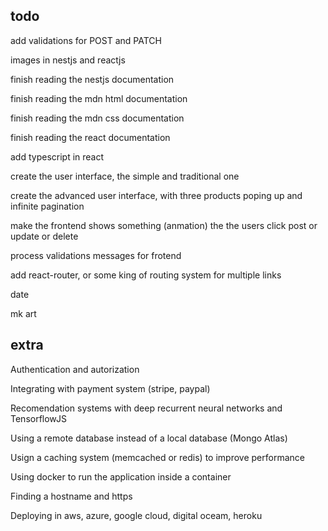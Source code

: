 ## todo

add validations for POST and PATCH

images in nestjs and reactjs

finish reading the nestjs documentation

finish reading the mdn html documentation

finish reading the mdn css documentation

finish reading the react documentation

add typescript in react

create the user interface, the simple and traditional one

create the advanced user interface, with three products poping up and infinite pagination

make the frontend shows something (anmation) the the users click post or update or delete

process validations messages for frotend

add react-router, or some king of routing system for multiple links

date

mk art

## extra

Authentication and autorization

Integrating with payment system (stripe, paypal)

Recomendation systems with deep recurrent neural networks and TensorflowJS

Using a remote database instead of a local database (Mongo Atlas)

Usign a caching system (memcached or redis) to improve performance

Using docker to run the application inside a container

Finding a hostname and https

Deploying in aws, azure, google cloud, digital oceam, heroku
